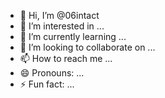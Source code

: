 - 👋 Hi, I’m @06intact
- 👀 I’m interested in ...
- 🌱 I’m currently learning ...
- 💞️ I’m looking to collaborate on ...
- 📫 How to reach me ...
- 😄 Pronouns: ...
- ⚡ Fun fact: ...

<!---
06intact/06intact is a ✨ special ✨ repository because its `README.md` (this file) appears on your GitHub profile.
You can click the Preview link to take a look at your changes.
--->
